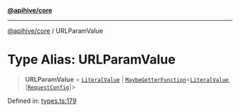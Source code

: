 [**@apihive/core**](../README.md)

***

[@apihive/core](../globals.md) / URLParamValue

# Type Alias: URLParamValue

> **URLParamValue** = [`LiteralValue`](LiteralValue.md) \| [`MaybeGetterFunction`](MaybeGetterFunction.md)\<[`LiteralValue`](LiteralValue.md), \[[`RequestConfig`](RequestConfig.md)\]\>

Defined in: [types.ts:179](https://github.com/cleverplatypus/apihive-core/blob/07013091b03a0f47e51724fb271d78c36a50ebbd/src/types.ts#L179)
